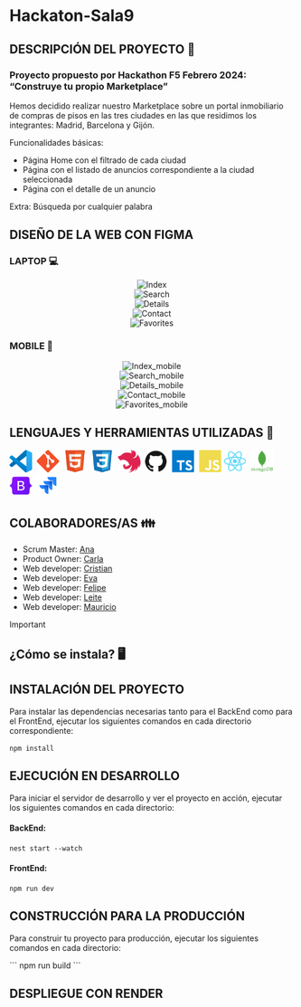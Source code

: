 # Hackaton-Sala9

## DESCRIPCIÓN DEL PROYECTO 📓

### Proyecto propuesto por Hackathon F5 Febrero 2024:  “Construye tu propio Marketplace” 

Hemos decidido realizar nuestro Marketplace sobre un portal inmobiliario de compras de pisos en las tres ciudades en las que residimos los integrantes: Madrid, Barcelona y Gijón. 

Funcionalidades básicas: 
- Página Home con el filtrado de cada ciudad
- Página con el listado de anuncios correspondiente a la ciudad seleccionada
- Página con el detalle de un anuncio

Extra: Búsqueda por cualquier palabra 

## DISEÑO DE LA WEB CON FIGMA
### LAPTOP 💻
<div style="display: flex; flex-direction: column; align-items: center;">
    <img src="https://github.com/ctupac999/Hackaton-Sala9/assets/146746288/679f1561-d8e8-490a-a2cc-23aa7a06bedb" alt="Index">
    <img src="https://github.com/ctupac999/Hackaton-Sala9/assets/146746288/82892716-e83d-4497-b6e9-a5cd55bfa879" alt="Search">
    <img src="https://github.com/ctupac999/Hackaton-Sala9/assets/146746288/3b30a41e-c762-4487-b2ba-e1e4dd06d14a" alt="Details">
    <img src="https://github.com/ctupac999/Hackaton-Sala9/assets/146746288/47678719-75a4-444c-9fe1-a8e89d189c4f" alt="Contact">
    <img src="https://github.com/ctupac999/Hackaton-Sala9/assets/146746288/e972b20c-6566-429e-8cd7-7129d91cc402" alt="Favorites">
</div>

### MOBILE 📱
<div style="display: flex; flex-direction: column; align-items: center;">
    <img src="https://github.com/ctupac999/Hackaton-Sala9/assets/146746288/e8cb3d29-d093-4360-bce2-4a337dffbf77" alt="Index_mobile">  
    <img src="https://github.com/ctupac999/Hackaton-Sala9/assets/146746288/6e4813c0-4dd5-4469-9420-3ecc9380d18f" alt="Search_mobile">  
    <img src="https://github.com/ctupac999/Hackaton-Sala9/assets/146746288/94324e9d-a55f-4320-83fa-40a02d3f8fa6" alt="Details_mobile">
    <img src="https://github.com/ctupac999/Hackaton-Sala9/assets/146746288/79293295-8307-46ce-b631-d25ee93dc1ba" alt="Contact_mobile">
    <img src="https://github.com/ctupac999/Hackaton-Sala9/assets/146746288/b9f95c39-2d16-45ea-81c3-e52180956091" alt="Favorites_mobile">
</div>

## LENGUAJES Y HERRAMIENTAS UTILIZADAS :hammer:
<div>
  <img src="https://github.com/devicons/devicon/blob/master/icons/vscode/vscode-original.svg" title="VSCode" alt="VSCode" width="40" height="40"/>&nbsp;
    <img src="https://github.com/devicons/devicon/blob/master/icons/git/git-original.svg" title="GIT" alt="GIT" width="40" height="40"/>&nbsp;
    <img src="https://github.com/devicons/devicon/blob/master/icons/html5/html5-original.svg" title="HTML5" alt="HTML" width="40" height="40"/>&nbsp;   
    <img src="https://github.com/devicons/devicon/blob/master/icons/css3/css3-original.svg" title="css3" alt="css3" width="40" height="40"/>&nbsp;
   <img src="https://github.com/devicons/devicon/blob/master/icons/nestjs/nestjs-original.svg" title="Nestjs" alt="Nestjs" width="40" height="40"/>&nbsp  
    <img src="https://github.com/devicons/devicon/blob/master/icons/github/github-original.svg" title="JavaScript" alt="JavaScript" width="40" height="40"/>&nbsp;  
    <img src="https://github.com/devicons/devicon/blob/master/icons/typescript/typescript-plain.svg" title="TypeScript" alt="TypeScript" width="40" height="40"/>&nbsp;  
    <img src="https://github.com/devicons/devicon/blob/master/icons/javascript/javascript-plain.svg" title=javascript width="40" height="40">    
    <img src="https://github.com/devicons/devicon/blob/master/icons/react/react-original.svg" title="React" alt="React" width="40" height="40"/>&nbsp;     
    <img src="https://github.com/devicons/devicon/blob/master/icons/mongodb/mongodb-plain-wordmark.svg" title="Mongo" alt="Mongo" width="40" height="40"/>&nbsp;    
    <img src="https://github.com/devicons/devicon/blob/master/icons/bootstrap/bootstrap-original.svg" title="Bootstrap" alt="Bootstrap" width="40" height="40"/>&nbsp;  
    <img src="https://github.com/devicons/devicon/blob/master/icons/jira/jira-original.svg" title="Jira" alt="Jira" width="40" height="40"/>&nbsp; 
</div>

## COLABORADORES/AS  :family:
- Scrum Master: [Ana](https://github.com/91am)
- Product Owner: [Carla](https://github.com/carlaprimola)
- Web developer: [Cristian](https://github.com/ctupac999)
- Web developer: [Eva](https://github.com/EvaMLopez) 
- Web developer: [Felipe](https://github.com/Panickus)
- Web developer: [Leite](https://github.com/leiteway)
- Web developer: [Mauricio](https://github.com/m4ur7)

>[!IMPORTANT]
> ## ¿Cómo se instala?  🖥️
>
## INSTALACIÓN DEL PROYECTO 
<p>Para instalar las dependencias necesarias tanto para el BackEnd como para el FrontEnd, ejecutar los siguientes comandos en cada directorio correspondiente:</p>

```
npm install
```
## EJECUCIÓN EN DESARROLLO 
<p>Para iniciar el servidor de desarrollo y ver el proyecto en acción, ejecutar los siguientes comandos en cada directorio:</p>

#### BackEnd:
```
nest start --watch
```
#### FrontEnd:
```
npm run dev
```
## CONSTRUCCIÓN PARA LA PRODUCCIÓN 
<p>Para construir tu proyecto para producción, ejecutar los siguientes comandos en cada directorio:</p>
```
npm run build
```

## DESPLIEGUE CON RENDER


```

```

  

